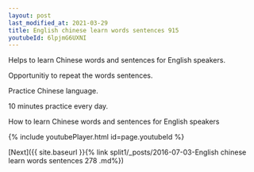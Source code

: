 ```yaml
---
layout: post
last_modified_at: 2021-03-29
title: English chinese learn words sentences 915 
youtubeId: 6lpjmG6UXNI
---
```

 
 
Helps to learn Chinese words and sentences for English speakers.

Opportunitiy to repeat the words sentences. 

Practice Chinese language. 
 
10 minutes practice every day. 
 
How to learn Chinese words and sentences for English speakers 
 
{% include youtubePlayer.html id=page.youtubeId %}
 
 
[Next]({{ site.baseurl }}{% link  split1/_posts/2016-07-03-English chinese learn words sentences 278 .md%})
 
